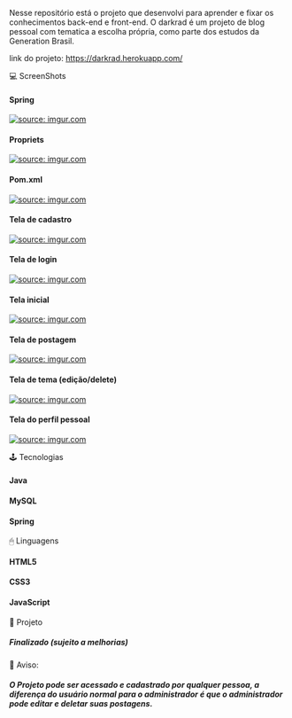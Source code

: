 Nesse repositório está o projeto que desenvolvi para aprender e fixar os conhecimentos back-end e front-end. O darkrad é um projeto de blog pessoal com tematica a escolha própria, como parte dos estudos da Generation Brasil.

link do projeto: https://darkrad.herokuapp.com/

 💻 ScreenShots

<h4>Spring</h4>

<a href="https://imgur.com/7IYVNZs"><img src="https://i.imgur.com/7IYVNZs.png" title="source: imgur.com" /></a>
<p>
<p>
  
<h4>Propriets</h4>
<a href="https://imgur.com/AmLY4SZ"><img src="https://i.imgur.com/AmLY4SZ.png" title="source: imgur.com" /></a>
<p>
<p>

<h4>Pom.xml</h4>
<a href="https://imgur.com/6q0uLZl"><img src="https://i.imgur.com/6q0uLZl.png" title="source: imgur.com" /></a>
<p>
<p>

<h4>Tela de cadastro</h4>
<a href="https://imgur.com/Qj02k1q"><img src="https://i.imgur.com/Qj02k1q.png" title="source: imgur.com" /></a>  
<p>
<p>
  
<h4>Tela de login</h4>
<a href="https://imgur.com/keLHgZe"><img src="https://i.imgur.com/keLHgZe.png" title="source: imgur.com" /></a> 
<p>
<p>
  
<h4>Tela inicial</h4>  
<a href="https://imgur.com/oANkWF3"><img src="https://i.imgur.com/oANkWF3.png" title="source: imgur.com" /></a>
<p>
<p>
  
<h4>Tela de postagem</h4>  
<a href="https://imgur.com/s2x09ic"><img src="https://i.imgur.com/s2x09ic.png" title="source: imgur.com" /></a>
<p>
<p>
  
<h4>Tela de tema (edição/delete)</h4>  
<a href="https://imgur.com/j7s8IG2"><img src="https://i.imgur.com/j7s8IG2.png" title="source: imgur.com" /></a> 
<p>
<p>
  
<h4>Tela do perfil pessoal</h4>  
<a href="https://imgur.com/7qZDwvX"><img src="https://i.imgur.com/7qZDwvX.png" title="source: imgur.com" /></a>
<p>
<p>
  
🕹 Tecnologias

<h4>Java</h4>  
<h4>MySQL</h4>  
<h4>Spring</h4> 

🖱 Linguagens

<h4>HTML5</h4>  
<h4>CSS3</h4>  
<h4>JavaScript</h4> 
 
🎨 Projeto
  
<h5>Finalizado (sujeito a melhorias)</h5>

📩 Aviso:
  
<h5>O Projeto pode ser acessado e cadastrado por qualquer pessoa, a diferença do usuário normal para o administrador é que o administrador pode editar e deletar suas postagens.</h5>

